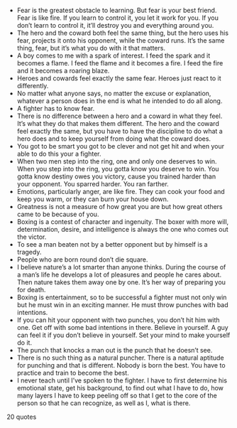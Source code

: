  - Fear is the greatest obstacle to learning. But fear is your best friend. Fear is like fire. If you learn to control it, you let it work for you. If you don’t learn to control it, it’ll destroy you and everything around you.
 - The hero and the coward both feel the same thing, but the hero uses his fear, projects it onto his opponent, while the coward runs. It’s the same thing, fear, but it’s what you do with it that matters.
 - A boy comes to me with a spark of interest. I feed the spark and it becomes a flame. I feed the flame and it becomes a fire. I feed the fire and it becomes a roaring blaze.
 - Heroes and cowards feel exactly the same fear. Heroes just react to it differently.
 - No matter what anyone says, no matter the excuse or explanation, whatever a person does in the end is what he intended to do all along.
 - A fighter has to know fear.
 - There is no difference between a hero and a coward in what they feel. It’s what they do that makes them different. The hero and the coward feel exactly the same, but you have to have the discipline to do what a hero does and to keep yourself from doing what the coward does.
 - You got to be smart you got to be clever and not get hit and when your able to do this your a fighter.
 - When two men step into the ring, one and only one deserves to win. When you step into the ring, you gotta know you deserve to win. You gotta know destiny owes you victory, cause you trained harder than your opponent. You sparred harder. You ran farther.
 - Emotions, particularly anger, are like fire. They can cook your food and keep you warm, or they can burn your house down.
 - Greatness is not a measure of how great you are but how great others came to be because of you.
 - Boxing is a contest of character and ingenuity. The boxer with more will, determination, desire, and intelligence is always the one who comes out the victor.
 - To see a man beaten not by a better opponent but by himself is a tragedy.
 - People who are born round don’t die square.
 - I believe nature’s a lot smarter than anyone thinks. During the course of a man’s life he develops a lot of pleasures and people he cares about. Then nature takes them away one by one. It’s her way of preparing you for death.
 - Boxing is entertainment, so to be successful a fighter must not only win but he must win in an exciting manner. He must throw punches with bad intentions.
 - If you can hit your opponent with two punches, you don’t hit him with one. Get off with some bad intentions in there. Believe in yourself. A guy can feel it if you don’t believe in yourself. Set your mind to make yourself do it.
 - The punch that knocks a man out is the punch that he doesn’t see.
 - There is no such thing as a natural puncher. There is a natural aptitude for punching and that is different. Nobody is born the best. You have to practice and train to become the best.
 - I never teach until I’ve spoken to the fighter. I have to first determine his emotional state, get his background, to find out what I have to do, how many layers I have to keep peeling off so that I get to the core of the person so that he can recognize, as well as I, what is there.

20 quotes